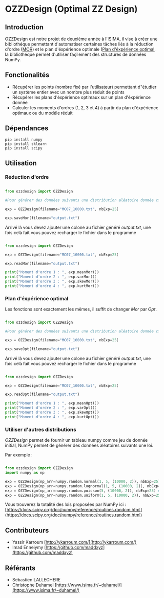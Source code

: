# OZZDesign (Optimal ZZ Design)

## Introduction

OZZDesign est notre projet de deuxième année à l'ISIMA, il vise à créer une bibliothéque permettant d'automatiser
certaines tâches liés à la réduction d'ordre ([MOR](https://en.wikipedia.org/wiki/Model_order_reduction)) et le plan
d'éxpérience optimale ([Plan d'éxpérience optimal](https://en.wikipedia.org/wiki/Optimal_design), la bibliothéque
permet d'utiliser façilement des structures de données NumPy.

## Fonctionalités

* Récupérer les points (nombre fixé par l'utilisateur) permettant d"étudier un système entier avec un nombre plus réduit de points
* Récupérer les plans d'éxpérience optimaux sur un plan d'éxpérience donnée
* Calculer les moments d'ordres (1, 2, 3 et 4) à partir du plan d'éxpérience optimaux ou du modéle réduit

## Dépendances

```
pip install numpy
pip install sklearn
pip install scipy
```

## Utilisation

### Réduction d'ordre

```python

from ozzdesign import OZZDesign

#Pour générer des données suivants une distribution aléatoire donnée cf plus bas)

exp = OZZDesign(filename="MC07_10000.txt", nbExp=25)

exp.saveMor(filename="output.txt")

```

Arrivé là vous devez ajouter une colone au fichier généré *output.txt*, une fois celà fait vous pouvez recharger le fichier dans le programme

```python

from ozzdesign import OZZDesign

exp = OZZDesign(filename="MC07_10000.txt", nbExp=25)

exp.readMor(filename="output.txt")

print("Moment d'ordre 1 : ", exp.meanMor())
print("Moment d'ordre 2 : ", exp.varMor())
print("Moment d'ordre 3 : ", exp.skewMor())
print("Moment d'ordre 4 : ", exp.kurtMor())

```

### Plan d'éxpérience optimal

Les fonctions sont exactement les mêmes, il suffit de changer *Mor* par *Opt*.

```python

from ozzdesign import OZZDesign

#Pour générer des données suivants une distribution aléatoire donnée cf plus bas)

exp = OZZDesign(filename="MC07_10000.txt", nbExp=25)

exp.saveOpt(filename="output.txt")

```

Arrivé là vous devez ajouter une colone au fichier généré *output.txt*, une fois celà fait vous pouvez recharger le fichier dans le programme

```python

from ozzdesign import OZZDesign

exp = OZZDesign(filename="MC07_10000.txt", nbExp=25)

exp.readOpt(filename="output.txt")

print("Moment d'ordre 1 : ", exp.meanOpt())
print("Moment d'ordre 2 : ", exp.varOpt())
print("Moment d'ordre 3 : ", exp.skewOpt())
print("Moment d'ordre 4 : ", exp.kurtOpt())

```

### Utiliser d'autres distributions

*OZZDesign* permet de fournir un tableau numpy comme jeu de donnée initial, NumPy permet de générer des données aléatoires suivants une loi.

Par exemple :

```python

from ozzdesign import OZZDesign
import numpy as np

exp = OZZDesign(np_arr=numpy.random.normal(1, 5, (10000, 2)), nbExp=25) # Normal(1, 5)
exp = OZZDesign(np_arr=numpy.random.lognormal(1, 5, (10000, 2)), nbExp=25) # LogNormal(1, 5)
exp = OZZDesign(np_arr=numpy.random.poisson(5, (10000, 2)), nbExp=25) # Poisson(lambda = 5)
exp = OZZDesign(np_arr=numpy.random.uniform(1, 5, (10000, 2)), nbExp=25) # Uniforme [1, 5]

```

Vous trouverez la totalité des lois proposées par NumPy ici : [https://docs.scipy.org/doc/numpy/reference/routines.random.html](https://docs.scipy.org/doc/numpy/reference/routines.random.html)

## Contributeurs

* Yassir Karroum [http://ykarroum.com/](http://ykarroum.com/)
* Imad Enneiymy [https://github.com/maddxyz](https://github.com/maddxyz)

## Référants

* Sebastien LALLECHERE
* Christophe Duhamel [https://www.isima.fr/~duhamel/](https://www.isima.fr/~duhamel/)

